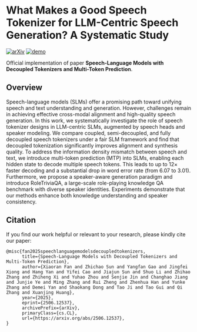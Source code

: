 # What Makes a Good Speech Tokenizer for LLM-Centric Speech Generation? A Systematic Study
[![arXiv](https://img.shields.io/badge/arXiv-2506.12537-b31b1b.svg?logo=arXiv)](https://arxiv.org/abs/2506.12537)
[![demo](https://img.shields.io/badge/GitHub-Demo%20page-orange.svg)](https://cnxupupup.github.io/SLM-Decoupled-MTP-Demo)


Official implementation of paper **Speech-Language Models with Decoupled Tokenizers and Multi-Token Prediction**.

## Overview
Speech-language models (SLMs) offer a promising path toward unifying speech and text understanding and generation. However, challenges remain in achieving effective cross-modal alignment and high-quality speech generation. In this work, we systematically investigate the role of speech tokenizer designs in LLM-centric SLMs, augmented by speech heads and speaker modeling. We compare coupled, semi-decoupled, and fully decoupled speech tokenizers under a fair SLM framework and find that decoupled tokenization significantly improves alignment and synthesis quality. To address the information density mismatch between speech and text, we introduce multi-token prediction (MTP) into SLMs, enabling each hidden state to decode multiple speech tokens. This leads to up to 12× faster decoding and a substantial drop in word error rate (from 6.07 to 3.01). Furthermore, we propose a speaker-aware generation paradigm and introduce RoleTriviaQA, a large-scale role-playing knowledge QA benchmark with diverse speaker identities. Experiments demonstrate that our methods enhance both knowledge understanding and speaker consistency.

## Citation
If you find our work helpful or relevant to your research, please kindly cite our paper:
```text
@misc{fan2025speechlanguagemodelsdecoupledtokenizers,
      title={Speech-Language Models with Decoupled Tokenizers and Multi-Token Prediction}, 
      author={Xiaoran Fan and Zhichao Sun and Yangfan Gao and Jingfei Xiong and Hang Yan and Yifei Cao and Jiajun Sun and Shuo Li and Zhihao Zhang and Zhiheng Xi and Yuhao Zhou and Senjie Jin and Changhao Jiang and Junjie Ye and Ming Zhang and Rui Zheng and Zhenhua Han and Yunke Zhang and Demei Yan and Shaokang Dong and Tao Ji and Tao Gui and Qi Zhang and Xuanjing Huang},
      year={2025},
      eprint={2506.12537},
      archivePrefix={arXiv},
      primaryClass={cs.CL},
      url={https://arxiv.org/abs/2506.12537}, 
}
```
